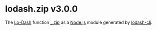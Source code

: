 # lodash.zip v3.0.0

The [Lo-Dash](https://lodash.com/) function [_.zip](http://lodash.com/docs#zip) as a [Node.js](http://nodejs.org/) module generated by [lodash-cli](https://www.npmjs.com/package/lodash-cli).
